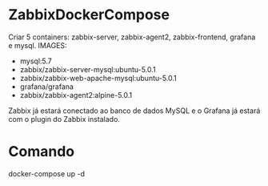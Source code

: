 # ZabbixDockerCompose

Criar 5 containers: zabbix-server, zabbix-agent2, zabbix-frontend, grafana e mysql.
IMAGES:
- mysql:5.7
- zabbix/zabbix-server-mysql:ubuntu-5.0.1
- zabbix/zabbix-web-apache-mysql:ubuntu-5.0.1
- grafana/grafana
- zabbix/zabbix-agent2:alpine-5.0.1

Zabbix já estará conectado ao banco de dados MySQL e o Grafana já estará com o plugin do Zabbix instalado.

# Comando

docker-compose up -d
